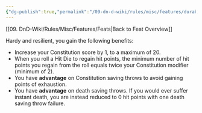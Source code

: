 ```yaml
---
{"dg-publish":true,"permalink":"/09-dn-d-wiki/rules/misc/features/durable/","tags":["feat"]}
---
```


[[09. DnD-Wiki/Rules/Misc/Features/Feats\|Back to Feat Overview]]

Hardy and resilient, you gain the following benefits:

- Increase your Constitution score by 1, to a maximum of 20.
- When you roll a Hit Die to regain hit points, the minimum number of hit points you regain from the roll equals twice your Constitution modifier (minimum of 2).
- You have **advantage** on Constitution saving throws to avoid gaining points of exhaustion.
- You have **advantage** on death saving throws. If you would ever suffer instant death, you are instead reduced to 0 hit points with one death saving throw failure.
